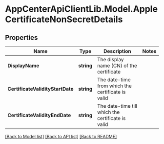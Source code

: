 # AppCenterApiClientLib.Model.AppleCertificateNonSecretDetails
## Properties

Name | Type | Description | Notes
------------ | ------------- | ------------- | -------------
**DisplayName** | **string** | The display name (CN) of the certificate | 
**CertificateValidityStartDate** | **string** | The date-time from which the certificate is valid | 
**CertificateValidityEndDate** | **string** | The date-time till which the certificate is valid | 

[[Back to Model list]](../README.md#documentation-for-models) [[Back to API list]](../README.md#documentation-for-api-endpoints) [[Back to README]](../README.md)

